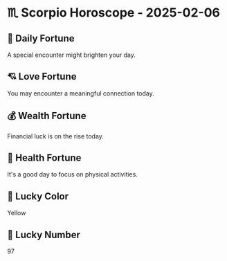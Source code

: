 # ♏ Scorpio Horoscope - 2025-02-06

## 🎯 Daily Fortune

A special encounter might brighten your day.

## 💘 Love Fortune

You may encounter a meaningful connection today.

## 💰 Wealth Fortune

Financial luck is on the rise today.

## 🌱 Health Fortune

It's a good day to focus on physical activities.

## 🎨 Lucky Color

Yellow

## 🔢 Lucky Number

97
